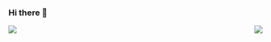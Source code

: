 ### Hi there 👋

<!--
**Jnaneshrompilli/jnaneshrompilli** is a ✨ _special_ ✨ repository because its `README.md` (this file) appears on your GitHub profile-->

<img align="left" src="https://github-readme-stats.vercel.app/api?username=jnaneshrompilli&show_icons=true&theme=github_dark">
<img align="right" src="https://github-readme-stats.vercel.app/api/top-langs/?username=jnaneshrompilli&layout=compact">





